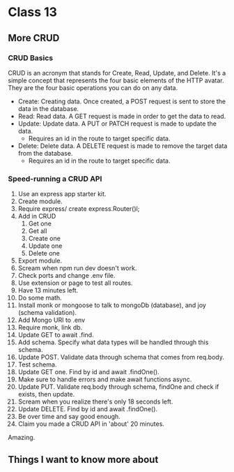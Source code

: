 # Class 13

## More CRUD

### CRUD Basics

CRUD is an acronym that stands for Create, Read, Update, and Delete. It's a simple concept that represents the four basic elements of the HTTP avatar. They are the four basic operations you can do on any data.

- Create: Creating data. Once created, a POST request is sent to store the data in the database.
- Read: Read data. A GET request is made in order to get the data to read.
- Update: Update data. A PUT or PATCH request is made to update the data.
  - Requires an id in the route to target specific data.
- Delete: Delete data. A DELETE request is made to remove the target data from the database.
  - Requires an id in the route to target specific data.

### Speed-running a CRUD API

1. Use an express app starter kit.
2. Create module.
3. Require express/ create express.Router()l;
4. Add in CRUD
    1. Get one
    2. Get all
    3. Create one
    4. Update one
    5. Delete one
5. Export module.
6. Scream when npm run dev doesn't work.
7. Check ports and change .env file.
8. Use extension or page to test all routes.
9. Have 13 minutes left.
10. Do some math.
11. Install monk or mongoose to talk to mongoDb (database), and joy (schema validation).
12. Add Mongo URI to .env
13. Require monk, link db.
14. Update GET to await .find.
15. Add schema. Specify what data types will be handled through this schema.
16. Update POST. Validate data through schema that comes from req.body.
17. Test schema.
18. Update GET one. Find by id and await .findOne().
19. Make sure to handle errors and make await functions async.
20. Update PUT. Validate req.body through schema, findOne and check if exists, then update.
21. Scream when you realize there's only 18 seconds left.
22. Update DELETE. Find by id and await .findOne().
23. Be over time and say good enough.
24. Claim you made a CRUD API in 'about' 20 minutes.

Amazing.

## Things I want to know more about
